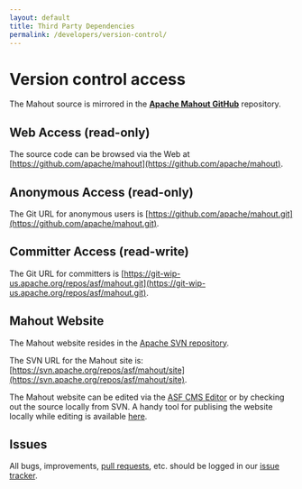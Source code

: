 ```yaml
---
layout: default
title: Third Party Dependencies
permalink: /developers/version-control/
---
```


# Version control access

The Mahout source is mirrored in the **[Apache Mahout GitHub](https://github.com/apache/mahout)** repository.
  
<a name="VersionControl-WebAccess(read-only)"></a>
## Web Access (read-only)

The source code can be browsed via the Web at [https://github.com/apache/mahout](https://github.com/apache/mahout). 

<a name="VersionControl-AnonymousAccess(read-only)"></a>
## Anonymous Access (read-only)

The Git URL for anonymous users is [https://github.com/apache/mahout.git](https://github.com/apache/mahout.git).

<a name="VersionControl-CommitterAccess(read-write)"></a>
## Committer Access (read-write)

The Git URL for committers is [https://git-wip-us.apache.org/repos/asf/mahout.git](https://git-wip-us.apache.org/repos/asf/mahout.git).

## Mahout Website 
The Mahout website resides in the [Apache SVN repository](https://svn.apache.org/viewvc/mahout/site).

The SVN URL for the Mahout site is: [https://svn.apache.org/repos/asf/mahout/site](https://svn.apache.org/repos/asf/mahout/site).

The Mahout website can be edited via the [ASF CMS Editor](http://www.apache.org/dev/cms.html) or by checking out the source locally from SVN.  A handy tool for publising the website locally while editing is available [here](https://gist.github.com/tuxdna/11223434). 


<a name="VersionControl-Issues"></a>
## Issues

All bugs, improvements, [pull requests](http://mahout.apache.org/developers/github.html), etc. should be logged in our [issue tracker](https://mahout.apache.org/developers/issue-tracker.html).